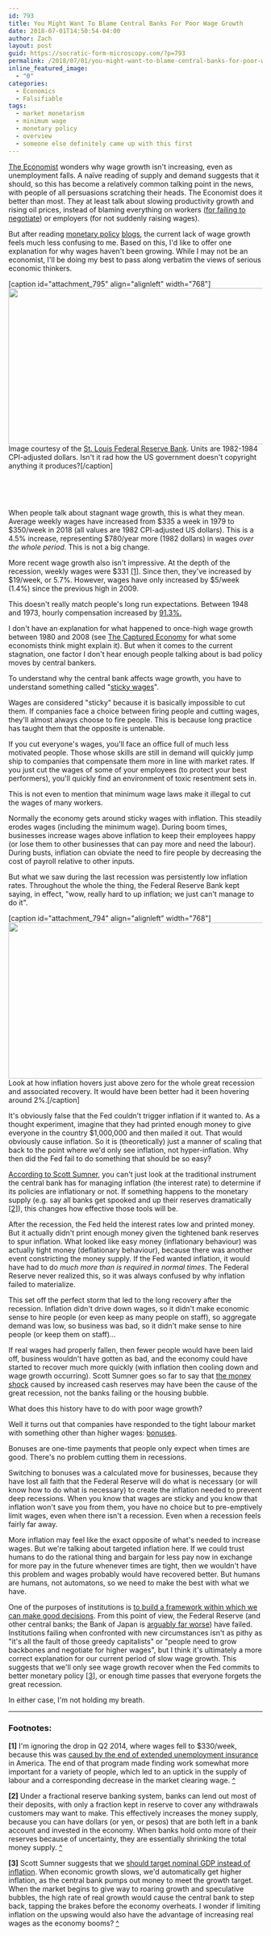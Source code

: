 ```yaml
---
id: 793
title: You Might Want To Blame Central Banks For Poor Wage Growth
date: 2018-07-01T14:50:54-04:00
author: Zach
layout: post
guid: https://socratic-form-microscopy.com/?p=793
permalink: /2018/07/01/you-might-want-to-blame-central-banks-for-poor-wage-growth/
inline_featured_image:
  - "0"
categories:
  - Economics
  - Falsifiable
tags:
  - market monetarism
  - minimum wage
  - monetary policy
  - overview
  - someone else definitely came up with this first
---
```


<a href="https://www.economist.com/finance-and-economics/2018/06/30/the-rich-world-needs-higher-real-wage-growth">The Economist</a> wonders why wage growth isn't increasing, even as unemployment falls. A naïve reading of supply and demand suggests that it should, so this has become a relatively common talking point in the news, with people of all persuasions scratching their heads. The Economist does it better than most. They at least talk about slowing productivity growth and rising oil prices, instead of blaming everything on workers (<a href="https://www.ft.com/content/e1e6cc22-6ab2-11e8-8cf3-0c230fa67aec">for failing to negotiate</a>) or employers (for not suddenly raising wages).

But after reading <a href="http://www.themoneyillusion.com/">monetary policy</a> <a href="http://jpkoning.blogspot.com/">blogs</a>, the current lack of wage growth feels much less confusing to me. Based on this, I'd like to offer one explanation for why wages haven't been growing. While I may not be an economist, I'll be doing my best to pass along verbatim the views of serious economic thinkers.

[caption id="attachment_795" align="alignleft" width="768"]<img class="wp-image-795 size-medium_large" src="https://socratic-form-microscopy.com/wp-content/uploads/fredgraph_real_wages-768x309.png" alt="" width="768" height="309" /> Image courtesy of the <a href="https://fred.stlouisfed.org/series/LES1252881600Q">St. Louis Federal Reserve Bank</a>. Units are 1982-1984 CPI-adjusted dollars. Isn't it rad how the US government doesn't copyright anything it produces?[/caption]

&nbsp;

&nbsp;

When people talk about stagnant wage growth, this is what they mean. Average weekly wages have increased from $335 a week in 1979 to $350/week in 2018 (all values are 1982 CPI-adjusted US dollars). This is a 4.5% increase, representing $780/year more (1982 dollars) in wages <em>over the whole period</em>. This is not a big change.

More recent wage growth also isn't impressive. At the depth of the recession, weekly wages were $331 <a href="#bsb-bot-1" id="bsb-top-1">[1]</a>. Since then, they've increased by $19/week, or 5.7%. However, wages have only increased by $5/week (1.4%) since the previous high in 2009.

This doesn't really match people's long run expectations. Between 1948 and 1973, hourly compensation increased by <a href="https://www.epi.org/publication/charting-wage-stagnation/#Figure-2">91.3%.</a>

I don't have an explanation for what happened to once-high wage growth between 1980 and 2008 (see <a href="https://socratic-form-microscopy.com/2018/06/25/book-review-the-captured-economy/">The Captured Economy</a> for what some economists think might explain it). But when it comes to the current stagnation, one factor I don't hear enough people talking about is bad policy moves by central bankers.

To understand why the central bank affects wage growth, you have to understand something called "<a href="https://www.richmondfed.org/~/media/richmondfedorg/publications/research/econ_focus/2013/q1/pdf/jargon_alert.pdf">sticky wages</a>".

Wages are considered "sticky" because it is basically impossible to cut them. If companies face a choice between firing people and cutting wages, they'll almost always choose to fire people. This is because long practice has taught them that the opposite is untenable.

If you cut everyone's wages, you'll face an office full of much less motivated people. Those whose skills are still in demand will quickly jump ship to companies that compensate them more in line with market rates. If you just cut the wages of some of your employees (to protect your best performers), you'll quickly find an environment of toxic resentment sets in.

This is not even to mention that minimum wage laws make it illegal to cut the wages of many workers.

Normally the economy gets around sticky wages with inflation. This steadily erodes wages (including the minimum wage). During boom times, businesses increase wages above inflation to keep their employees happy (or lose them to other businesses that can pay more and need the labour). During busts, inflation can obviate the need to fire people by decreasing the cost of payroll relative to other inputs.

But what we saw during the last recession was persistently low inflation rates. Throughout the whole the thing, the Federal Reserve Bank kept saying, in effect, "wow, really hard to up inflation; we just can't manage to do it".

[caption id="attachment_794" align="alignleft" width="768"]<img class="size-medium_large wp-image-794" src="https://socratic-form-microscopy.com/wp-content/uploads/inflation-768x309.png" alt="" width="768" height="309" /> Look at how inflation hovers just above zero for the whole great recession and associated recovery. It would have been better had it been hovering around 2%.[/caption]

It's obviously false that the Fed couldn't trigger inflation if it wanted to. As a thought experiment, imagine that they had printed enough money to give everyone in the country $1,000,000 and then mailed it out. That would obviously cause inflation. So it is (theoretically) just a manner of scaling that back to the point where we'd only see inflation, not hyper-inflation. Why then did the Fed fail to do something that should be so easy?

<a href="http://www.themoneyillusion.com/two-examples-of-low-interest-rate-monetary-policies/">According to Scott Sumner</a>, you can't just look at the traditional instrument the central bank has for managing inflation (the interest rate) to determine if its policies are inflationary or not. If something happens to the monetary supply (e.g. say all banks get spooked and up their reserves dramatically <a href="#bsb-bot-2" id="bsb-top-2">[2]</a>), this changes how effective those tools will be.

After the recession, the Fed held the interest rates low and printed money. But it actually didn't print enough money given the tightened bank reserves to spur inflation. What looked like easy money (inflationary behaviour) was actually tight money (deflationary behaviour), because there was another event constricting the money supply. If the Fed wanted inflation, it would have had to do <em>much more than is required in normal times</em>. The Federal Reserve never realized this, so it was always confused by why inflation failed to materialize.

This set off the perfect storm that led to the long recovery after the recession. Inflation didn't drive down wages, so it didn't make economic sense to hire people (or even keep as many people on staff), so aggregate demand was low, so business was bad, so it didn't make sense to hire people (or keep them on staff)…

If real wages had properly fallen, then fewer people would have been laid off, business wouldn't have gotten as bad, and the economy could have started to recover much more quickly (with inflation then cooling down and wage growth occurring). Scott Sumner goes so far to say that <a href="http://www.themoneyillusion.com/money-matters/">the money shock</a> caused by increased cash reserves may have been the cause of the great recession, not the banks failing or the housing bubble.

What does this history have to do with poor wage growth?

Well it turns out that companies have responded to the tight labour market with something other than higher wages: <a href="https://www.washingtonpost.com/news/on-leadership/wp/2018/01/18/why-many-companies-are-giving-bonuses-not-raises-after-the-new-tax-cuts/?noredirect=on&amp;utm_term=.02a26cf11f30">bonuses</a>.

Bonuses are one-time payments that people only expect when times are good. There's no problem cutting them in recessions.

Switching to bonuses was a calculated move for businesses, because they have lost all faith that the Federal Reserve will do what is necessary (or will know how to do what is necessary) to create the inflation needed to prevent deep recessions. When you know that wages are sticky and you know that inflation won't save you from them, you have no choice but to pre-emptively limit wages, even when there isn't a recession. Even when a recession feels fairly far away.

More inflation may feel like the exact opposite of what's needed to increase wages. But we're talking about targeted inflation here. If we could trust humans to do the rational thing and bargain for less pay now in exchange for more pay in the future whenever times are tight, then we wouldn't have this problem and wages probably would have recovered better. But humans are humans, not automatons, so we need to make the best with what we have.

One of the purposes of institutions is <a href="https://socratic-form-microscopy.com/2018/05/29/book-review-enlightenment-2-0/">to build a framework within which we can make good decisions</a>. From this point of view, the Federal Reserve (and other central banks; the Bank of Japan is <a href="https://equilibriabook.com/inadequacy-and-modesty/">arguably far worse</a>) have failed. Institutions failing when confronted with new circumstances isn't as pithy as "it's all the fault of those greedy capitalists" or "people need to grow backbones and negotiate for higher wages", but I think it's ultimately a more correct explanation for our current period of slow wage growth. This suggests that we'll only see wage growth recover when the Fed commits to better monetary policy <a href="#bsb-bot-3" id="bsb-top-3">[3]</a>, or enough time passes that everyone forgets the great recession.

In either case, I'm not holding my breath.

---

<div class="footnotes" markdown="1">
<h3>Footnotes:</h3>

<strong id="bsb-bot-1">[1]</strong> I'm ignoring the drop in Q2 2014, where wages fell to $330/week, because this was <a href="http://www.themoneyillusion.com/no-strong-labor-markets-dont-cause-higher-wages-never-reason-from-a-quantity-change/">caused by the end of extended unemployment insurance</a> in America. The end of that program made finding work somewhat more important for a variety of people, which led to an uptick in the supply of labour and a corresponding decrease in the market clearing wage. <a href="#bsb-top-1">^</a>

<strong id="bsb-bot-2">[2]</strong> Under a fractional reserve banking system, banks can lend out most of their deposits, with only a fraction kept in reserve to cover any withdrawals customers may want to make. This effectively increases the money supply, because you can have dollars (or yen, or pesos) that are both left in a bank account and invested in the economy. When banks hold onto more of their reserves because of uncertainty, they are essentially shrinking the total money supply. <a href="#bsb-top-2">^</a>

<strong  id="bsb-bot-3">[3]</strong> Scott Sumner suggests that we <a href="http://static1.squarespace.com/static/56eddde762cd9413e151ac92/56f251ef74e8d670d36b9188/56f2694674e8d670d36e51a9/1458727238686/ASI_NGDP_WEB.pdf?format=original">should target nominal GDP instead of inflation</a>. When economic growth slows, we'd automatically get higher inflation, as the central bank pumps out money to meet the growth target. When the market begins to give way to roaring growth and speculative bubbles, the high rate of real growth would cause the central bank to step back, tapping the brakes before the economy overheats. I wonder if limiting inflation on the upswing would also have the advantage of increasing real wages as the economy booms? <a href="#bsb-top-3">^</a>

</div>
